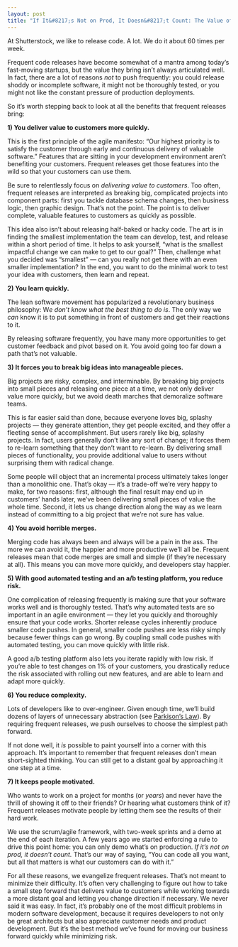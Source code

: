 ```yaml
---
layout: post
title: "If It&#8217;s Not on Prod, It Doesn&#8217;t Count: The Value of Frequent Releases"
---
```

<p>At Shutterstock, we like to release code.  A lot.  We do it about 60 times per week.</p>
<p>Frequent code releases have become somewhat of a mantra among today&#8217;s fast-moving startups, but the value they bring isn&#8217;t always articulated well.  In fact, there are a lot of reasons <em>not</em> to push frequently: you could release shoddy or incomplete software, it might not be thoroughly tested, or you might not like the constant pressure of production deployments.</p>
<p>So it&#8217;s worth stepping back to look at all the benefits that frequent releases bring:</p>
<p><strong>1) You deliver value to customers more quickly.</strong></p>
<p>This is the first principle of the agile manifesto: &#8220;Our highest priority is to satisfy the customer through early and continuous delivery of valuable software.&#8221;  Features that are sitting in your development environment aren&#8217;t benefiting your customers.  Frequent releases get those features into the wild so that your customers can use them.</p>
<p>Be sure to relentlessly focus on <em>delivering value to customers</em>.  Too often, frequent releases are interpreted as breaking big, complicated projects into component parts: first you tackle database schema changes, then business logic, then graphic design.  That&#8217;s not the point.  The point is to deliver complete, valuable features to customers as quickly as possible.</p>
<p>This idea also isn&#8217;t about releasing half-baked or hacky code.  The art is in finding the smallest implementation the team can develop, test, and release within a short period of time.   It helps to ask yourself, &#8220;what is the smallest impactful change we can make to get to our goal?&#8221;  Then, challenge what you decided was &#8220;smallest&#8221; &#8212; can you really not get there with an even smaller implementation?  In the end, you want to do the minimal work to test your idea with customers, then learn and repeat.</p>
<p><strong>2) You learn quickly.</strong></p>
<p>The lean software movement has popularized a revolutionary business philosophy: W<em>e don&#8217;t know what the best thing to do is</em>.  The only way we <em>can</em> know it is to put something in front of customers and get their reactions to it.</p>
<p>By releasing software frequently, you have many more opportunities to get customer feedback and pivot based on it.  You avoid going too far down a path that&#8217;s not valuable.</p>
<p><strong>3) It forces you to break big ideas into manageable pieces.</strong></p>
<p>Big projects are risky, complex, and interminable.  By breaking big projects into small pieces and releasing one piece at a time, we not only deliver value more quickly, but we avoid death marches that demoralize software teams.</p>
<p>This is far easier said than done, because everyone loves big, splashy projects &#8212; they generate attention, they get people excited, and they offer a fleeting sense of accomplishment.  But users rarely like big, splashy projects.  In fact, users generally don&#8217;t like any sort of change; it forces them to re-learn something that they don&#8217;t want to re-learn.  By delivering small pieces of functionality, you provide additional value to users without surprising them with radical change.</p>
<p>Some people will object that an incremental process ultimately takes longer than a monolithic one.  That&#8217;s okay &#8212; it&#8217;s a trade-off we&#8217;re very happy to make, for two reasons: first, although the final result may end up in customers&#8217; hands later, we&#8217;ve been delivering small pieces of value the whole time.  Second, it lets us change direction along the way as we learn instead of committing to a big project that we&#8217;re not sure has value.</p>
<p><strong>4) You avoid horrible merges.</strong></p>
<p>Merging code has always been and always will be a pain in the ass.  The more we can avoid it, the happier and more productive we&#8217;ll all be.  Frequent releases mean that code merges are small and simple (if they&#8217;re necessary at all).  This means you can move more quickly, and developers stay happier.</p>
<p><strong>5) With good automated testing and an a/b testing platform, you reduce risk.</strong></p>
<p>One complication of releasing frequently is making sure that your software works well and is thoroughly tested.  That&#8217;s why automated tests are so important in an agile environment &#8212; they let you quickly and thoroughly ensure that your code works.  Shorter release cycles inherently produce smaller code pushes.  In general, smaller code pushes are less risky simply because fewer things can go wrong.  By coupling small code pushes with automated testing, you can move quickly with little risk.</p>
<p>A good a/b testing platform also lets you iterate rapidly with low risk.  If you&#8217;re able to test changes on 1% of your customers, you drastically reduce the risk associated with rolling out new features, and are able to learn and adapt more quickly.</p>
<p><strong>6) You reduce complexity.</strong></p>
<p>Lots of developers like to over-engineer.  Given enough time, we&#8217;ll build dozens of layers of unnecessary abstraction (see <a href="http://en.wikipedia.org/wiki/Parkinson's_law" target="_blank">Parkison&#8217;s Law</a>).  By requiring frequent releases, we push ourselves to choose the simplest path forward.</p>
<p>If not done well, it <em>is</em> possible to paint yourself into a corner with this approach.  It&#8217;s important to remember that frequent releases don&#8217;t mean short-sighted thinking.  You can still get to a distant goal by approaching it one step at a time.</p>
<p><strong>7) It keeps people motivated.</strong></p>
<p>Who wants to work on a project for months (or <em>years</em>) and never have the thrill of showing it off to their friends?  Or hearing what customers think of it?  Frequent releases motivate people by letting them see the results of their hard work.</p>
<p>We use the scrum/agile framework, with two-week sprints and a demo at the end of each iteration.  A few years ago we started enforcing a rule to drive this point home: you can only demo what&#8217;s on production.  <em>If it&#8217;s not on prod, it doesn&#8217;t count.</em> That&#8217;s our way of saying, &#8220;You can code all you want, but all that matters is what our customers can do with it.&#8221;</p>
<p>For all these reasons, we evangelize frequent releases.  That&#8217;s not meant to minimize their difficulty.  It&#8217;s often very challenging to figure out how to take a small step forward that delivers value to customers while working towards a more distant goal and letting you change direction if necessary.  We never said it was easy.  In fact, it&#8217;s probably one of the most difficult problems in modern software development, because it requires developers to not only be great architects but also appreciate customer needs and product development.  But it&#8217;s the best method we&#8217;ve found for moving our business forward quickly while minimizing risk.</p>
